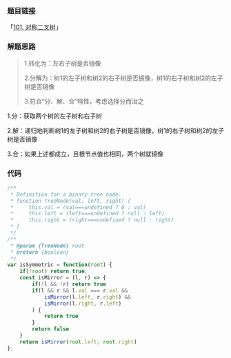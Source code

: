 ### 题目链接

「[101. 对称二叉树](https://leetcode.cn/problems/symmetric-tree/)」

### 解题思路

> 1.转化为：左右子树是否镜像
>
> 2.分解为：树1的左子树和树2的右子树是否镜像，树1的右子树和树2的左子树是否镜像
>
> 3.符合“分、解、合”特性，考虑选择分而治之

1.分：获取两个树的左子树和右子树

2.解：递归地判断树1的左子树和树2的右子树是否镜像，树1的右子树和树2的左子树是否镜像

3.合：如果上述都成立，且根节点值也相同，两个树就镜像

### 代码

```javascript
/**
 * Definition for a binary tree node.
 * function TreeNode(val, left, right) {
 *     this.val = (val===undefined ? 0 : val)
 *     this.left = (left===undefined ? null : left)
 *     this.right = (right===undefined ? null : right)
 * }
 */
/**
 * @param {TreeNode} root
 * @return {boolean}
 */
var isSymmetric = function(root) {
    if(!root) return true;
    const isMirror = (l, r) => {
        if(!l && !r) return true
        if(l && r && l.val === r.val &&
            isMirror(l.left, r.right) &&
            isMirror(l.right, r.left)
        ) {
            return true
        }
        return false
    }
    return isMirror(root.left, root.right)
};
```


